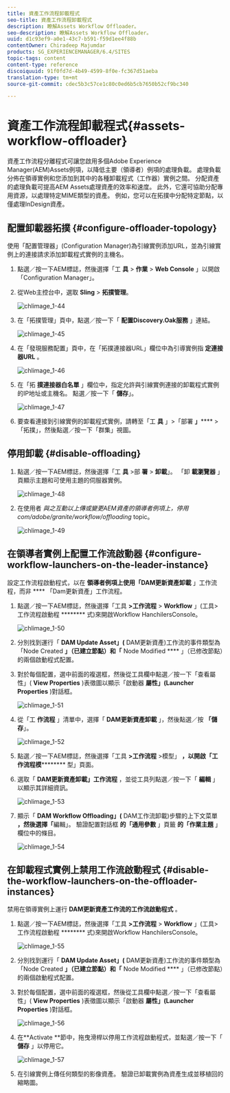 ```yaml
---
title: 資產工作流程卸載程式
seo-title: 資產工作流程卸載程式
description: 瞭解Assets Workflow Offloader。
seo-description: 瞭解Assets Workflow Offloader。
uuid: d1c93ef9-a0e1-43c7-b591-f59d1ee4f88b
contentOwner: Chiradeep Majumdar
products: SG_EXPERIENCEMANAGER/6.4/SITES
topic-tags: content
content-type: reference
discoiquuid: 91f0fd7d-4b49-4599-8f0e-fc367d51aeba
translation-type: tm+mt
source-git-commit: cdec5b3c57ce1c80c0ed6b5cb7650b52cf9bc340

---
```



# 資產工作流程卸載程式{#assets-workflow-offloader}

資產工作流程分離程式可讓您啟用多個Adobe Experience Manager(AEM)Assets例項，以降低主要（領導者）例項的處理負載。 處理負載分佈在領導實例和您添加到其中的各種卸載程式（工作器）實例之間。 分配資產的處理負載可提高AEM Assets處理資產的效率和速度。 此外，它還可協助分配專用資源，以處理特定MIME類型的資產。 例如，您可以在拓撲中分配特定節點，以僅處理InDesign資產。

## 配置卸載器拓撲 {#configure-offloader-topology}

使用「配置管理器」(Configuration Manager)為引線實例添加URL，並為引線實例上的連接請求添加卸載程式實例的主機名。

1. 點選／按一下AEM標誌，然後選擇「工 **具** > **作業** > **Web Console** 」以開啟「Configuration Manager」。
1. 從Web主控台中，選取 **Sling** > **拓撲管理**。

   ![chlimage_1-44](assets/chlimage_1-44.png)

1. 在「拓撲管理」頁中，點選／按一下「 **配置Discovery.Oak服務** 」連結。

   ![chlimage_1-45](assets/chlimage_1-45.png)

1. 在「發現服務配置」頁中，在「拓撲連接器URL」欄位中為引導實例指 **定連接器URL** 。

   ![chlimage_1-46](assets/chlimage_1-46.png)

1. 在「拓 **撲連接器白名單** 」欄位中，指定允許與引線實例連接的卸載程式實例的IP地址或主機名。 點選／按一下「 **儲存**」。

   ![chlimage_1-47](assets/chlimage_1-47.png)

1. 要查看連接到引線實例的卸載程式實例，請轉至「工 **具** 」>「部署 **」****** >「拓撲」，然後點選／按一下「群集」視圖。

## 停用卸載 {#disable-offloading}

1. 點選／按一下AEM標誌，然後選擇「工 **具** >部 **署** > **卸載**」。 「卸 **載瀏覽器** 」頁顯示主題和可使用主題的伺服器實例。

   ![chlimage_1-48](assets/chlimage_1-48.png)

1. 在使用者 *與之互動以上傳或變更AEM資產的領導者例項上，停用com/adobe/granite/workflow/offloading* topic。

   ![chlimage_1-49](assets/chlimage_1-49.png)

## 在領導者實例上配置工作流啟動器 {#configure-workflow-launchers-on-the-leader-instance}

設定工作流程啟動程式，以在 **領導者例項上使用「DAM更新資產卸載** 」工作流程，而非 **** 「Dam更新資產」工作流程。

1. 點選／按一下AEM標誌，然後選擇「工具 **>工作流程** > **Workflow** 」(工具>工作流程啟動程 ******** 式)來開啟Workflow HanchilersConsole。

   ![chlimage_1-50](assets/chlimage_1-50.png)

1. 分別找到運行「 **DAM Update Asset」(** DAM更新資產)工作流的事件類型為「Node Created **」（已建立節點）和「** Node Modified **** 」（已修改節點）的兩個啟動程式配置。
1. 對於每個配置，選中前面的複選框，然後從工具欄中點選／按一下「查看屬性」( **View Properties** )表徵圖以顯示「啟動器 **屬性」(Launcher Properties** )對話框。

   ![chlimage_1-51](assets/chlimage_1-51.png)

1. 從「工 **作流程** 」清單中，選擇「 **DAM更新資產卸載** 」，然後點選／按 **「儲存**」。

   ![chlimage_1-52](assets/chlimage_1-52.png)

1. 點選／按一下AEM標誌，然後選擇「工具 **>工作流程** >模型」 **，以開啟「工作流程模********** 型」頁面。
1. 選取「 **DAM更新資產卸載」工作流程** ，並從工具列點選／按一下「 **編輯** 」以顯示其詳細資訊。

   ![chlimage_1-53](assets/chlimage_1-53.png)

1. 顯示「 **DAM Workflow Offloading」(** DAM工作流卸載)步驟的上下文菜單 **，然後選擇「**&#x200B;編輯」。 驗證配置對話框 **的「通用參數** 」頁籤 **的「作業主題** 」欄位中的條目。

   ![chlimage_1-54](assets/chlimage_1-54.png)

## 在卸載程式實例上禁用工作流啟動程式 {#disable-the-workflow-launchers-on-the-offloader-instances}

禁用在領導實例上運行 **DAM更新資產工作流的工作流啟動程式** 。

1. 點選／按一下AEM標誌，然後選擇「工具 **>工作流程** > **Workflow** 」(工具>工作流程啟動程 ******** 式)來開啟Workflow HanchilersConsole。

   ![chlimage_1-55](assets/chlimage_1-55.png)

1. 分別找到運行「 **DAM Update Asset」(** DAM更新資產)工作流的事件類型為「Node Created **」（已建立節點）和「** Node Modified **** 」（已修改節點）的兩個啟動程式配置。
1. 對於每個配置，選中前面的複選框，然後從工具欄中點選／按一下「查看屬性」( **View Properties** )表徵圖以顯示「啟動器 **屬性」(Launcher Properties** )對話框。

   ![chlimage_1-56](assets/chlimage_1-56.png)

1. 在**Activate **節中，拖曳滑桿以停用工作流程啟動程式，並點選／按一下「 **儲存** 」以停用它。

   ![chlimage_1-57](assets/chlimage_1-57.png)

1. 在引線實例上傳任何類型的影像資產。 驗證已卸載實例為資產生成並移植回的縮略圖。

